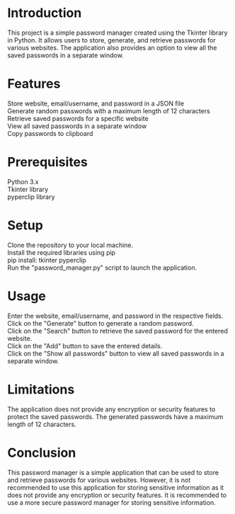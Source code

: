 # Introduction

This project is a simple password manager created using the Tkinter library in Python. It allows users to store, generate, and retrieve passwords for various websites. The application also provides an option to view all the saved passwords in a separate window.

# Features
Store website, email/username, and password in a JSON file <br >
Generate random passwords with a maximum length of 12 characters <br >
Retrieve saved passwords for a specific website <br >
View all saved passwords in a separate window <br >
Copy passwords to clipboard <br >

# Prerequisites
Python 3.x <br >
Tkinter library <br >
pyperclip library <br >

# Setup
Clone the repository to your local machine. <br >
Install the required libraries using pip <br >
pip install: tkinter pyperclip <br >
Run the "password_manager.py" script to launch the application. <br >


# Usage
Enter the website, email/username, and password in the respective fields. <br >
Click on the "Generate" button to generate a random password. <br >
Click on the "Search" button to retrieve the saved password for the entered website. <br >
Click on the "Add" button to save the entered details. <br >
Click on the "Show all passwords" button to view all saved passwords in a separate window. <br >

# Limitations
The application does not provide any encryption or security features to protect the saved passwords.
The generated passwords have a maximum length of 12 characters.

# Conclusion
This password manager is a simple application that can be used to store and retrieve passwords for various websites. However, it is not recommended to use this application for storing sensitive information as it does not provide any encryption or security features. It is recommended to use a more secure password manager for storing sensitive information.



